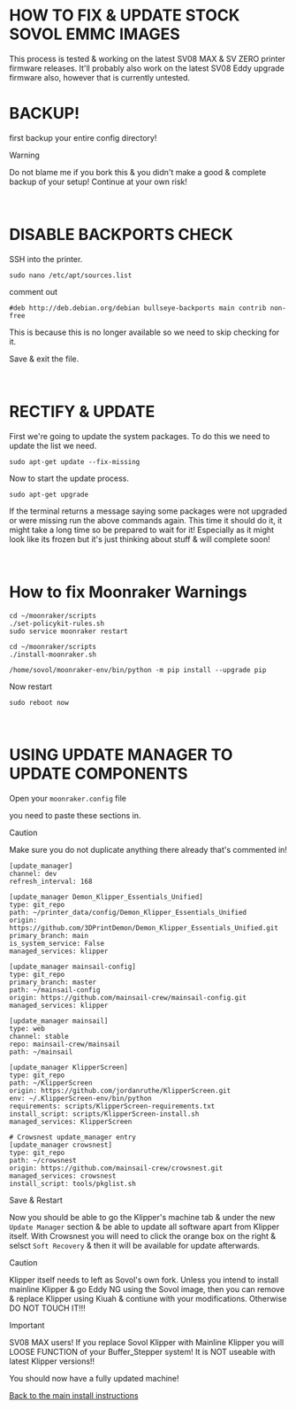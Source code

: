 # HOW TO FIX & UPDATE STOCK SOVOL EMMC IMAGES

This process is tested & working on the latest SV08 MAX & SV ZERO printer firmware releases. It'll probably also work on the latest SV08 Eddy upgrade firmware also, however that is currently untested.


# BACKUP!

first backup your entire config directory! 

>[!WARNING]
>Do not blame me if you bork this & you didn't make a good & complete backup of your setup! Continue at your own risk! 

<br>

# DISABLE BACKPORTS CHECK

SSH into the printer.

```
sudo nano /etc/apt/sources.list
```

comment out 

```
#deb http://deb.debian.org/debian bullseye-backports main contrib non-free
```

This is because this is no longer available so we need to skip checking for it.

Save & exit the file.

<br>

# RECTIFY & UPDATE

First we're going to update the system packages. To do this we need to update the list we need.

```
sudo apt-get update --fix-missing
```

Now to start the update process.

```
sudo apt-get upgrade
```

If the terminal returns a message saying some packages were not upgraded or were missing run the above commands again. This time it should do it, it might take a long time so be prepared to wait for it! Especially as it might look like its frozen but it's just thinking about stuff & will complete soon!

<br>

# How to fix Moonraker Warnings

```
cd ~/moonraker/scripts
./set-policykit-rules.sh
sudo service moonraker restart
```
```
cd ~/moonraker/scripts
./install-moonraker.sh
```
```
/home/sovol/moonraker-env/bin/python -m pip install --upgrade pip
```

Now restart

```
sudo reboot now
```

<br>

# USING UPDATE MANAGER TO UPDATE COMPONENTS

Open your `moonraker.config` file

you need to paste these sections in. 

>[!CAUTION]
>Make sure you do not duplicate anything there already that's commented in!

```
[update_manager]
channel: dev
refresh_interval: 168

[update_manager Demon_Klipper_Essentials_Unified]
type: git_repo
path: ~/printer_data/config/Demon_Klipper_Essentials_Unified
origin: https://github.com/3DPrintDemon/Demon_Klipper_Essentials_Unified.git
primary_branch: main
is_system_service: False
managed_services: klipper

[update_manager mainsail-config]
type: git_repo
primary_branch: master
path: ~/mainsail-config
origin: https://github.com/mainsail-crew/mainsail-config.git
managed_services: klipper

[update_manager mainsail]
type: web
channel: stable
repo: mainsail-crew/mainsail
path: ~/mainsail

[update_manager KlipperScreen]
type: git_repo
path: ~/KlipperScreen
origin: https://github.com/jordanruthe/KlipperScreen.git
env: ~/.KlipperScreen-env/bin/python
requirements: scripts/KlipperScreen-requirements.txt
install_script: scripts/KlipperScreen-install.sh
managed_services: KlipperScreen

# Crowsnest update_manager entry
[update_manager crowsnest]
type: git_repo
path: ~/crowsnest
origin: https://github.com/mainsail-crew/crowsnest.git
managed_services: crowsnest
install_script: tools/pkglist.sh
```

Save & Restart

Now you should be able to go the Klipper's machine tab & under the new `Update Manager` section & be able to update all software apart from Klipper itself. With Crowsnest you will need to click the orange box on the right & selsct `Soft Recovery` & then it will be available for update afterwards. 

>[!CAUTION]
>Klipper itself needs to left as Sovol's own fork. Unless you intend to install mainline Klipper & go Eddy NG using the Sovol image, then you can remove & replace Klipper using Kiuah & contiune with your modifications.
>Otherwise DO NOT TOUCH IT!!!

>[!IMPORTANT]
>SV08 MAX users! If you replace Sovol Klipper with Mainline Klipper you will LOOSE FUNCTION of your Buffer_Stepper system! It is NOT useable with latest Klipper versions!!


You should now have a fully updated machine!


[Back to the main install instructions](https://github.com/3DPrintDemon/Demon_Klipper_Essentials_Unified/blob/main/Documentation/INSTALL_INSTRUCTIONS/General_Setup_For_All_Printers/INSTALL_INSTRUCTIONS.md)
